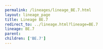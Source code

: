 ```yaml
---
permalink: /lineages/lineage_BE.7.html
layout: lineage_page
title: Lineage BE.7
redirect_to: ../lineage.html?lineage=BE.7
lineage: BE.7
parent: 
children: ['BE.7']
---
```

